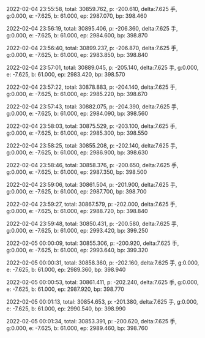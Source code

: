 2022-02-04 23:55:58, total: 30859.762, p: -200.610, delta:7.625 手, g:0.000, e: -7.625, b: 61.000, ep: 2987.070, bp: 398.460

2022-02-04 23:56:19, total: 30895.406, p: -206.360, delta:7.625 手, g:0.000, e: -7.625, b: 61.000, ep: 2984.600, bp: 398.870

2022-02-04 23:56:40, total: 30899.237, p: -206.870, delta:7.625 手, g:0.000, e: -7.625, b: 61.000, ep: 2983.850, bp: 398.840

2022-02-04 23:57:01, total: 30889.045, p: -205.140, delta:7.625 手, g:0.000, e: -7.625, b: 61.000, ep: 2983.420, bp: 398.570

2022-02-04 23:57:22, total: 30878.883, p: -204.140, delta:7.625 手, g:0.000, e: -7.625, b: 61.000, ep: 2985.220, bp: 398.670

2022-02-04 23:57:43, total: 30882.075, p: -204.390, delta:7.625 手, g:0.000, e: -7.625, b: 61.000, ep: 2984.090, bp: 398.560

2022-02-04 23:58:03, total: 30875.529, p: -203.100, delta:7.625 手, g:0.000, e: -7.625, b: 61.000, ep: 2985.300, bp: 398.550

2022-02-04 23:58:25, total: 30855.208, p: -202.140, delta:7.625 手, g:0.000, e: -7.625, b: 61.000, ep: 2986.900, bp: 398.630

2022-02-04 23:58:46, total: 30858.376, p: -200.650, delta:7.625 手, g:0.000, e: -7.625, b: 61.000, ep: 2987.350, bp: 398.500

2022-02-04 23:59:06, total: 30861.504, p: -201.900, delta:7.625 手, g:0.000, e: -7.625, b: 61.000, ep: 2987.700, bp: 398.700

2022-02-04 23:59:27, total: 30867.579, p: -202.000, delta:7.625 手, g:0.000, e: -7.625, b: 61.000, ep: 2988.720, bp: 398.840

2022-02-04 23:59:48, total: 30850.431, p: -200.580, delta:7.625 手, g:0.000, e: -7.625, b: 61.000, ep: 2993.420, bp: 399.250

2022-02-05 00:00:09, total: 30855.306, p: -200.920, delta:7.625 手, g:0.000, e: -7.625, b: 61.000, ep: 2993.640, bp: 399.320

2022-02-05 00:00:31, total: 30858.360, p: -202.160, delta:7.625 手, g:0.000, e: -7.625, b: 61.000, ep: 2989.360, bp: 398.940

2022-02-05 00:00:53, total: 30861.411, p: -202.240, delta:7.625 手, g:0.000, e: -7.625, b: 61.000, ep: 2987.920, bp: 398.770

2022-02-05 00:01:13, total: 30854.653, p: -201.380, delta:7.625 手, g:0.000, e: -7.625, b: 61.000, ep: 2990.540, bp: 398.990

2022-02-05 00:01:34, total: 30853.391, p: -200.620, delta:7.625 手, g:0.000, e: -7.625, b: 61.000, ep: 2989.460, bp: 398.760